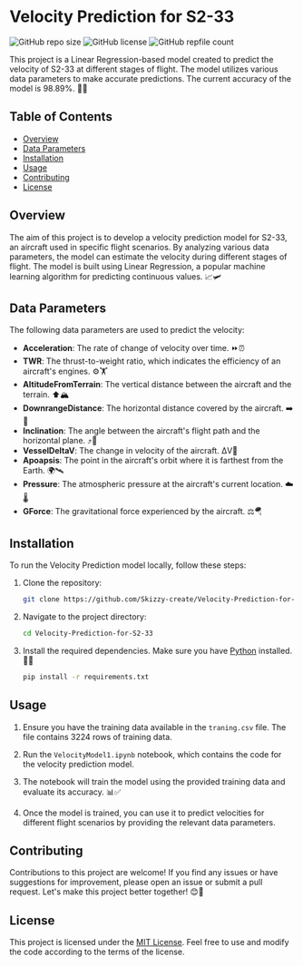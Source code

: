 # Velocity Prediction for S2-33

![GitHub repo size](https://img.shields.io/github/languages/code-size/Skizzy-create/Velocity-Prediction-for-S2-33?style=plastic)
![GitHub license](https://img.shields.io/github/license/Skizzy-create/Velocity-Prediction-for-S2-33)
![GitHub repfile count](https://img.shields.io/github/directory-file-count/Skizzy-create/Velocity-Prediction-for-S2-33)

This project is a Linear Regression-based model created to predict the velocity of S2-33 at different stages of flight. The model utilizes various data parameters to make accurate predictions. The current accuracy of the model is 98.89%. 🚀🔮

## Table of Contents

- [Overview](#overview)
- [Data Parameters](#data-parameters)
- [Installation](#installation)
- [Usage](#usage)
- [Contributing](#contributing)
- [License](#license)

## Overview

The aim of this project is to develop a velocity prediction model for S2-33, an aircraft used in specific flight scenarios. By analyzing various data parameters, the model can estimate the velocity during different stages of flight. The model is built using Linear Regression, a popular machine learning algorithm for predicting continuous values. 📈🛩️

## Data Parameters

The following data parameters are used to predict the velocity:

- **Acceleration**: The rate of change of velocity over time. ⏩⏰
- **TWR**: The thrust-to-weight ratio, which indicates the efficiency of an aircraft's engines. ⚙️🏋️
- **AltitudeFromTerrain**: The vertical distance between the aircraft and the terrain. ⬆️🏔️
- **DownrangeDistance**: The horizontal distance covered by the aircraft. ➡️📏
- **Inclination**: The angle between the aircraft's flight path and the horizontal plane. ⤴️📐
- **VesselDeltaV**: The change in velocity of the aircraft. ΔV🔀
- **Apoapsis**: The point in the aircraft's orbit where it is farthest from the Earth. 🌍🛰️
- **Pressure**: The atmospheric pressure at the aircraft's current location. ☁️🌡️
- **GForce**: The gravitational force experienced by the aircraft. ⚖️🪂

## Installation

To run the Velocity Prediction model locally, follow these steps:

1. Clone the repository:

   ```bash
   git clone https://github.com/Skizzy-create/Velocity-Prediction-for-S2-33.git
   ```

2. Navigate to the project directory:

   ```bash
   cd Velocity-Prediction-for-S2-33
   ```

3. Install the required dependencies. Make sure you have [Python](https://www.python.org/downloads/) installed. 🐍🔧

   ```bash
   pip install -r requirements.txt
   ```

## Usage

1. Ensure you have the training data available in the `traning.csv` file. The file contains 3224 rows of training data.

2. Run the `VelocityModel1.ipynb` notebook, which contains the code for the velocity prediction model.

3. The notebook will train the model using the provided training data and evaluate its accuracy. 📊✅

4. Once the model is trained, you can use it to predict velocities for different flight scenarios by providing the relevant data parameters.

## Contributing

Contributions to this project are welcome! If you find any issues or have suggestions for improvement, please open an issue or submit a pull request. Let's make this project better together! 😊🤝

## License

This project is licensed under the [MIT License](https://github.com/Skizzy-create/Velocity-Prediction-for-S2-33/blob/main/LICENSE). Feel free to use and modify the code according to the terms of the license.
